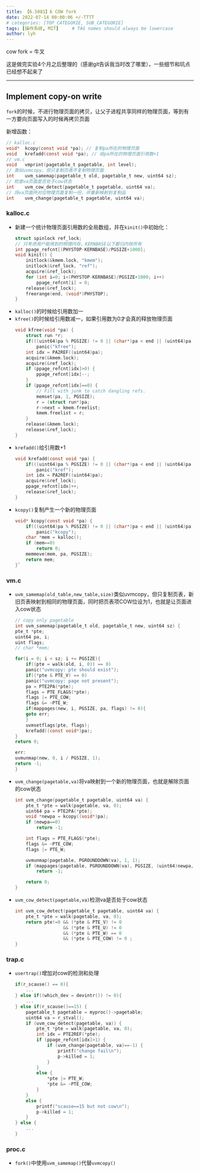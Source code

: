 ```yaml
---
title: 【6.S081】6 COW fork
date: 2022-07-14 00:00:06 +/-TTTT
# categories: [TOP_CATEGORIE, SUB_CATEGORIE]
tags: [操作系统, MIT]     # TAG names should always be lowercase
author: lyh
---
```


cow fork = 牛叉

这是做完实验4个月之后整理的（感谢git告诉我当时改了哪里），一些细节和坑点已经想不起来了

---

## Implement copy-on write

`fork`的时候，不进行物理页面的拷贝，让父子进程共享同样的物理页面，等到有一方要向页面写入的时候再拷贝页面

新增函数：
```c
// kalloc.c
void*  kcopy(const void *pa); // 复制pa所在的物理页面
void   krefadd(const void *pa); // 给pa所在的物理页面引用数+1
// vm.c
void   vmprint(pagetable_t pagetable, int level);
// 类似uvmcopy，但只复制页表不复制物理页面
int    uvm_samemap(pagetable_t old, pagetable_t new, uint64 sz);
// 检查va页面是否处于cow状态
int    uvm_cow_detect(pagetable_t pagetable, uint64 va);
// 将va页面所对应物理页面复制一份，并重新映射到复制品
int    uvm_change(pagetable_t pagetable, uint64 va);
```

### kalloc.c

- 新建一个统计物理页面引用数的全局数组，并在`kinit()`中初始化：
    ```c
    struct spinlock ref_lock;
    // 只考虑用户能用到的物理内存，KERNBASE以下都归内核所有
    int ppage_refcnt[(PHYSTOP-KERNBASE)/PGSIZE+1000];
    void kinit() {
        initlock(&kmem.lock, "kmem");
        initlock(&ref_lock, "ref");
        acquire(&ref_lock);
        for (int i=0; i<(PHYSTOP-KERNBASE)/PGSIZE+1000; i++) 
            ppage_refcnt[i] = 0;
        release(&ref_lock);
        freerange(end, (void*)PHYSTOP);
    }
    ```
- `kalloc()`的时候给引用数加一
- `kfree()`的时候给引用数减一，如果引用数为0才会真的释放物理页面
    ```c
    void kfree(void *pa) {
        struct run *r;
        if(((uint64)pa % PGSIZE) != 0 || (char*)pa < end || (uint64)pa >= PHYSTOP)
            panic("kfree");
        int idx = PA2REF((uint64)pa);
        acquire(&kmem.lock);
        acquire(&ref_lock);
        if (ppage_refcnt[idx]>0) {  
            ppage_refcnt[idx]--;
        }
        if (ppage_refcnt[idx]==0) {
            // Fill with junk to catch dangling refs.
            memset(pa, 1, PGSIZE);
            r = (struct run*)pa;
            r->next = kmem.freelist;
            kmem.freelist = r;
        }
        release(&kmem.lock);
        release(&ref_lock);
    }
    ```
- `krefadd()`给引用数+1
    ```c
    void krefadd(const void *pa) {
        if(((uint64)pa % PGSIZE) != 0 || (char*)pa < end || (uint64)pa >= PHYSTOP)
            panic("kref");
        int idx = PA2REF((uint64)pa);
        acquire(&ref_lock);
        ppage_refcnt[idx]++;
        release(&ref_lock);  
    }
    ```
- `kcopy()`复制产生一个新的物理页面
    ```c
    void* kcopy(const void *pa) {
        if(((uint64)pa % PGSIZE) != 0 || (char*)pa < end || (uint64)pa >= PHYSTOP)
            panic("kcopy");
        char *mem = kalloc();
        if (mem==0) 
            return 0;
        memmove(mem, pa, PGSIZE);
        return mem;
    }`

### vm.c
- `uvm_samemap(old_table,new_table,size)`类似uvmcopy，但只复制页表，新旧页表映射到相同的物理页面，同时把页表项COW位设为1，也就是让页面进入cow状态
    ```c
    // copy only pagetable
    int uvm_samemap(pagetable_t old, pagetable_t new, uint64 sz) {
    pte_t *pte;
    uint64 pa, i;
    uint flags;
    // char *mem;

    for(i = 0; i < sz; i += PGSIZE){
        if((pte = walk(old, i, 0)) == 0)
        panic("uvmcopy: pte should exist");
        if((*pte & PTE_V) == 0)
        panic("uvmcopy: page not present");
        pa = PTE2PA(*pte);
        flags = PTE_FLAGS(*pte);
        flags |= PTE_COW;
        flags &= ~PTE_W;
        if(mappages(new, i, PGSIZE, pa, flags) != 0){
        goto err;
        }
        uvmsetflags(pte, flags);
        krefadd((const void*)pa);
    }
    return 0;

    err:
    uvmunmap(new, 0, i / PGSIZE, 1);
    return -1;
    }
    ```
- `uvm_change(pagetable,va)`将va映射到一个新的物理页面，也就是解除页面的cow状态
    ```c
    int uvm_change(pagetable_t pagetable, uint64 va) {
        pte_t *pte = walk(pagetable, va, 0);
        uint64 pa = PTE2PA(*pte);
        void *newpa = kcopy((void*)pa);
        if (newpa==0)
            return -1;

        int flags = PTE_FLAGS(*pte);
        flags &= ~PTE_COW;
        flags |= PTE_W;

        uvmunmap(pagetable, PGROUNDDOWN(va), 1, 1);
        if (mappages(pagetable, PGROUNDDOWN(va), PGSIZE, (uint64)newpa, flags)==-1) 
            return -1;

        return 0;
    }
    ```
- `uvm_cow_detect(pagetable,va)`检测va是否处于cow状态
    ```c
    int uvm_cow_detect(pagetable_t pagetable, uint64 va) {
        pte_t *pte = walk(pagetable, va, 0);
        return pte!=0 && (*pte & PTE_V) != 0 
                      && (*pte & PTE_U) != 0 
                      && (*pte & PTE_W) == 0 
                      && (*pte & PTE_COW) != 0 ;
    }
    ```

### trap.c

- `usertrap()`增加对cow的检测和处理
    ```c
    if(r_scause() == 8){
        ...
    } else if((which_dev = devintr()) != 0){
        ...
    } else if(r_scause()==15) {
        pagetable_t pagetable = myproc()->pagetable;
        uint64 va = r_stval();
        if (uvm_cow_detect(pagetable, va)) {
            pte_t *pte = walk(pagetable, va, 0);
            int idx = PTE2REF(*pte);
            if (ppage_refcnt[idx]>1) {
                if (uvm_change(pagetable, va)==-1) {
                    printf("change fail\n");
                    p->killed = 1;
                }
            }
            else {
                *pte |= PTE_W;
                *pte &= ~PTE_COW;
            }
        }
        else {
            printf("scause==15 but not cow\n");
            p->killed = 1;
        }
    } else {
        ...
    }
    ```

### proc.c

- `fork()`中使用`uvm_samemap()`代替`uvmcopy()`

